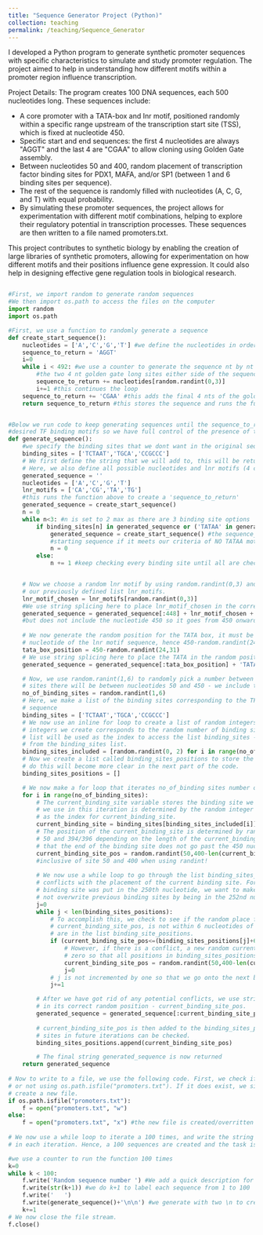 ```yaml
---
title: "Sequence Generator Project (Python)"
collection: teaching
permalink: /teaching/Sequence_Generator
---
```


I developed a Python program to generate synthetic promoter sequences with specific characteristics to simulate and study promoter regulation. The project aimed to help in understanding how different motifs within a promoter region influence transcription.

Project Details:
The program creates 100 DNA sequences, each 500 nucleotides long. These sequences include:

- A core promoter with a TATA-box and Inr motif, positioned randomly within a specific range upstream of the transcription start site (TSS), which is fixed at nucleotide 450.
- Specific start and end sequences: the first 4 nucleotides are always "AGGT" and the last 4 are "CGAA" to allow cloning using Golden Gate assembly.
- Between nucleotides 50 and 400, random placement of transcription factor binding sites for PDX1, MAFA, and/or SP1 (between 1 and 6 binding sites per sequence).
- The rest of the sequence is randomly filled with nucleotides (A, C, G, and T) with equal probability.
- By simulating these promoter sequences, the project allows for experimentation with different motif combinations, helping to explore their regulatory potential in transcription processes. These sequences are then written to a file named promoters.txt.

This project contributes to synthetic biology by enabling the creation of large libraries of synthetic promoters, allowing for experimentation on how different motifs and their positions influence gene expression. It could also help in designing effective gene regulation tools in biological research.


```python

#First, we import random to generate random sequences
#We then import os.path to access the files on the computer
import random
import os.path

#First, we use a function to randomly generate a sequence 
def create_start_sequence():
    nucleotides = ['A','C','G','T'] #we define the nucleotides in order to generate the random sequences
    sequence_to_return = 'AGGT'
    i=0
    while i < 492: #we use a counter to generate the sequence nt by nt until we reach 492 (the 8 remaining nucleotides are
        #the two 4 nt golden gate long sites either side of the sequence
        sequence_to_return += nucleotides[random.randint(0,3)]
        i+=1 #this continues the loop
    sequence_to_return += 'CGAA' #this adds the final 4 nts of the golden gate on the end
    return sequence_to_return #this stores the sequence and runs the function


#Below we run code to keep generating sequences until the sequence_to_return meets our criteria of no TATA motifs and none of our 
#desired TF binding motifs so we have full control of the presence of these sites within the specified range (1 TATA motif and 1-6 binding motifs)
def generate_sequence():
    #we specify the binding sites that we dont want in the original sequence
    binding_sites = ['TCTAAT','TGCA','CCGCCC'] 
    # We first define the string that we will add to, this will be returned by the function.
    # Here, we also define all possible nucleotides and lnr motifs (4 combinations) within our sequence.
    generated_sequence = ''
    nucleotides = ['A','C','G','T']
    lnr_motifs = ['CA','CG','TA','TG']
    #this runs the function above to create a 'sequence_to_return' 
    generated_sequence = create_start_sequence() 
    n = 0
    while n<3: #n is set to 2 max as there are 3 binding site options
        if binding_sites[n] in generated_sequence or ('TATAA' in generated_sequence): #TATAA is also checked
            generated_sequence = create_start_sequence() #the sequence_to_return generated by our previous function becomes the main 
            #starting sequence if it meets our criteria of NO TATAA motif and NO binding sites
            n = 0
        else:
            n += 1 #keep checking every binding site until all are checked


    # Now we choose a random lnr motif by using random.randint(0,3) and inputting that as the index to access in
    # our previously defined list lnr_motifs.
    lnr_motif_chosen = lnr_motifs[random.randint(0,3)]
    #We use string splicing here to place lnr_motif_chosen in the correct position - nucleotide 450.
    generated_sequence = generated_sequence[:448] + lnr_motif_chosen + generated_sequence[450:] #the range up to and includes the nucleotide 448 
    #but does not include the nucleotide 450 so it goes from 450 onwards.
    
    # We now generate the random position for the TATA box, it must be 24-31 nucleotides upstream of the 2nd 
    # nucleotide of the lnr motif sequence, hence 450-random.randint(24,31)   
    tata_box_position = 450-random.randint(24,31)
    # We use string splicing here to place the TATA in the random position determined above, tata_box_position.
    generated_sequence = generated_sequence[:tata_box_position] + 'TATAA' + generated_sequence[tata_box_position+5:] 

    # Now, we use random.ranint(1,6) to randomly pick a number between 1 and 6, corresponding to how many binding
    # sites there will be between nucleotides 50 and 450 - we include the 50 and 450 nt positions.
    no_of_binding_sites = random.randint(1,6)
    # Here, we make a list of the binding sites corresponding to the TFs PDX1, MAFA, SP1 that are allowed in our 
    # sequence
    binding_sites = ['TCTAAT','TGCA','CCGCCC']
    # We now use an inline for loop to create a list of random integers between 0 and 2 (inclusive). The number of 
    # integers we create corresponds to the random number of binding sites determined above. This numbers in the
    # list will be used as the index to access the list binding_sites - we are essentially choosing a random element
    # from the binding_sites list.
    binding_sites_included = [random.randint(0, 2) for i in range(no_of_binding_sites)]
    # Now we create a list called binding_sites_positions to store the positions of the binding sites. The reason we
    # do this will become more clear in the next part of the code.
    binding_sites_positions = []

    # We now make a for loop that iterates no_of_binding sites number of times.
    for i in range(no_of_binding_sites):
        # The current_binding_site variable stores the binding site we will put into the string. The binding site
        # we use in this iteration is determined by the random integer binding_sites_included[i], which is then used
        # as the index for current_binding_site.
        current_binding_site = binding_sites[binding_sites_included[i]]
        # The position of the current_binding_site is determined by random.randint() which chooses a number between
        # 50 and 394/396 depending on the length of the current_binding site. We do 450-len(current_binding_site) so
        # that the end of the binding site does not go past the 450 nucleotide limit.
        current_binding_site_pos = random.randint(50,400-len(current_binding_site)) 
        #inclusive of site 50 and 400 when using randint!
        
        # We now use a while loop to go through the list binding_sites_positions to make sure that there are no
        # conflicts with the placement of the current binding site. For example, if in the previous iteration a 
        # binding site was put in the 250th nucleotide, we want to make the binding site in the current iteration will
        # not overwrite previous binding sites by being in the 252nd nucleotide for example.
        j=0
        while j < len(binding_sites_positions):
            # To accomplish this, we check to see if the random place for the current_binding_site that we chose,
            # current_binding_site_pos, is not within 6 nucleotides of any other previous binding site positions that
            # are in the list binding_site_positions.
            if (current_binding_site_pos<=(binding_sites_positions[j]+6)) and (current_binding_site_pos>=binding_sites_positions[j]-6):
                # However, if there is a conflict, a new random current_binding_site_pos is chosen and j is set to
                # zero so that all positions in binding_sites_positions can be checked again.
                current_binding_site_pos = random.randint(50,400-len(current_binding_site))
                j=0
            # j is not incremented by one so that we go onto the next binding site positions
            j+=1

        # After we have got rid of any potential conflicts, we use string splicing to place the current binding site
        # in its correct random position - current_binding_site_pos.
        generated_sequence = generated_sequence[:current_binding_site_pos] + current_binding_site + generated_sequence[(current_binding_site_pos+len(current_binding_site)):]  
        
        # current_binding_site_pos is then added to the binding_sites_positions list so that conflicts with binding
        # sites in future iterations can be checked.
        binding_sites_positions.append(current_binding_site_pos)

        # The final string generated_sequence is now returned
    return generated_sequence
    
# Now to write to a file, we use the following code. First, we check if a file called promoters.txt already exists
# or not using os.path.isfile("promoters.txt"). If it does exist, we simply overwrite the file. If it doesn't, we
# create a new file.
if os.path.isfile("promoters.txt"):
    f = open("promoters.txt", "w")
else:
    f = open("promoters.txt", "x") #the new file is created/overritten in the same directory as the notebook
    
# We now use a while loop to iterate a 100 times, and write the string outputted by generate_sequence to the file
# in each iteration. Hence, a 100 sequences are created and the task is finished.

#we use a counter to run the function 100 times
k=0 
while k < 100:
    f.write('Random sequence number ') #We add a quick description for each sequence
    f.write(str(k+1)) #we do k+1 to label each sequence from 1 to 100
    f.write('   ') 
    f.write(generate_sequence()+'\n\n') #we generate with two \n to create a break between each generated sequence
    k+=1
# We now close the file stream.
f.close()

```
